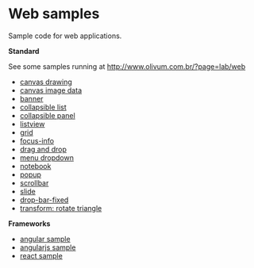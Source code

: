 # Web samples

Sample code for web applications.

**Standard**

See some samples running at http://www.olivum.com.br/?page=lab/web

* [canvas drawing](standard/canvas/canvas-drawing.html)
* [canvas image data](standard/canvas/canvas-imagedata.html)
* [banner](standard/banner.html)
* [collapsible list](standard/collapsible-list.html)
* [collapsible panel](standard/collapsible-panel.html)
* [listview](standard/listview.html)
* [grid](standard/grid.html)
* [focus-info](standard/focus-info.html)
* [drag and drop](standard/dnd.html)
* [menu dropdown](standard/menu-dropdown.html)
* [notebook](standard/notebook.html)
* [popup](standard/popup.html)
* [scrollbar](standard/scrollbar.html)
* [slide](standard/slide.html)
* [drop-bar-fixed](standard/top-bar-fixed.html)
* [transform: rotate triangle](standard/transform-triangle-rotate.html)

**Frameworks**

* [angular sample](./frameworks/angular/)
* [angularjs sample](./frameworks/angularjs/)
* [react sample](./frameworks/react/)